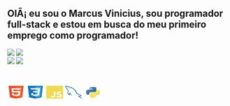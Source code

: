 ## OlÃ¡ eu sou o Marcus Vinicius, sou programador full-stack e estou em busca do meu primeiro emprego como programador!
<div align="center">
  <a href="https://github.com/marcussviniciuss">
</div>
<div> 
  <a href = "mailto:rissetolucas@gmail.com"><img src="https://img.shields.io/badge/-Gmail-%23333?style=for-the-badge&logo=gmail&logoColor=white" target="_blank"></a>
  <a href="https://www.linkedin.com/in/marcussviniciuss/" target="_blank"><img src="https://img.shields.io/badge/-LinkedIn-%230077B5?style=for-the-badge&logo=linkedin&logoColor=white" target="_blank"></a> 
</div>

<div>
<source
  srcset="https://github-readme-stats.vercel.app/api?username=marcussviniciuss&show_icons=true&theme=radical"  
/>
<img src="https://github-readme-stats.vercel.app/api?username=marcussviniciuss&show_icons=true&theme=radical">
<img src="https://github-readme-stats.vercel.app/api/top-langs/?username=marcussviniciuss&layout=compact&theme=radical">
</div>

## 
<div style="display: inline_block"><br>
  <img align="center" alt="Marcus-HTML" height="30" width="40" src="https://raw.githubusercontent.com/devicons/devicon/master/icons/html5/html5-original.svg">
  <img align="center" alt="Marcus-CSS" height="30" width="40" src="https://raw.githubusercontent.com/devicons/devicon/master/icons/css3/css3-original.svg">
  <img align="center" alt="Marcus-Js" height="30" width="40" src="https://raw.githubusercontent.com/devicons/devicon/master/icons/javascript/javascript-plain.svg">
  <img align="center" alt="Marcus-mysql" height="30" width="40" src="https://github.com/devicons/devicon/blob/master/icons/mysql/mysql-original.svg">
  <img align="center" alt="Marcus-Python" height="30" width="40" src="https://raw.githubusercontent.com/devicons/devicon/master/icons/python/python-original.svg">
  
</div>
